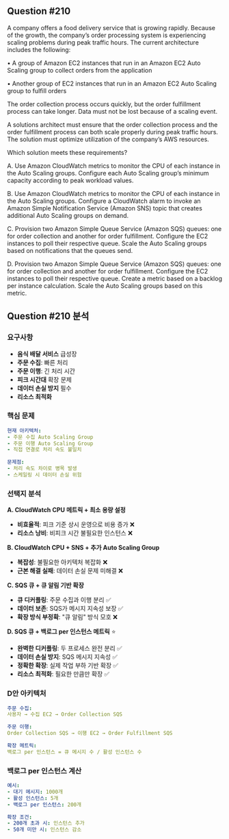 ## Question #210
A company offers a food delivery service that is growing rapidly. 
Because of the growth, the company’s order processing system is experiencing scaling problems during peak traffic hours. 
The current architecture includes the following:

• A group of Amazon EC2 instances that run in an Amazon EC2 Auto Scaling group to collect orders from the application

• Another group of EC2 instances that run in an Amazon EC2 Auto Scaling group to fulfill orders

The order collection process occurs quickly, but the order fulfillment process can take longer. 
Data must not be lost because of a scaling event.

A solutions architect must ensure that the order collection process and the order fulfillment process can both scale properly during peak traffic hours. 
The solution must optimize utilization of the company’s AWS resources.

Which solution meets these requirements?

A. Use Amazon CloudWatch metrics to monitor the CPU of each instance in the Auto Scaling groups. Configure each Auto Scaling group’s minimum capacity according to peak workload values.

B. Use Amazon CloudWatch metrics to monitor the CPU of each instance in the Auto Scaling groups. Configure a CloudWatch alarm to invoke an Amazon Simple Notification Service (Amazon SNS) topic that creates additional Auto Scaling groups on demand.

C. Provision two Amazon Simple Queue Service (Amazon SQS) queues: one for order collection and another for order fulfillment. Configure the EC2 instances to poll their respective queue. Scale the Auto Scaling groups based on notifications that the queues send.

D. Provision two Amazon Simple Queue Service (Amazon SQS) queues: one for order collection and another for order fulfillment. Configure the EC2 instances to poll their respective queue. Create a metric based on a backlog per instance calculation. Scale the Auto Scaling groups based on this metric.

## Question #210 분석

### 요구사항
- **음식 배달 서비스** 급성장
- **주문 수집**: 빠른 처리
- **주문 이행**: 긴 처리 시간
- **피크 시간대** 확장 문제
- **데이터 손실 방지** 필수
- **리소스 최적화**

### 핵심 문제
```yaml
현재 아키텍처:
- 주문 수집 Auto Scaling Group
- 주문 이행 Auto Scaling Group
- 직접 연결로 처리 속도 불일치

문제점:
- 처리 속도 차이로 병목 발생
- 스케일링 시 데이터 손실 위험
```

### 선택지 분석

**A. CloudWatch CPU 메트릭 + 최소 용량 설정**
- **비효율적**: 피크 기준 상시 운영으로 비용 증가 ❌
- **리소스 낭비**: 비피크 시간 불필요한 인스턴스 ❌

**B. CloudWatch CPU + SNS + 추가 Auto Scaling Group**
- **복잡성**: 불필요한 아키텍처 복잡화 ❌
- **근본 해결 실패**: 데이터 손실 문제 미해결 ❌

**C. SQS 큐 + 큐 알림 기반 확장**
- **큐 디커플링**: 주문 수집과 이행 분리 ✅
- **데이터 보존**: SQS가 메시지 지속성 보장 ✅
- **확장 방식 부정확**: "큐 알림" 방식 모호 ❌

**D. SQS 큐 + 백로그 per 인스턴스 메트릭** ⭐
- **완벽한 디커플링**: 두 프로세스 완전 분리 ✅
- **데이터 손실 방지**: SQS 메시지 지속성 ✅
- **정확한 확장**: 실제 작업 부하 기반 확장 ✅
- **리소스 최적화**: 필요한 만큼만 확장 ✅

### D안 아키텍처

```yaml
주문 수집:
사용자 → 수집 EC2 → Order Collection SQS

주문 이행:  
Order Collection SQS → 이행 EC2 → Order Fulfillment SQS

확장 메트릭:
백로그 per 인스턴스 = 큐 메시지 수 / 활성 인스턴스 수
```

### 백로그 per 인스턴스 계산

```yaml
예시:
- 대기 메시지: 1000개
- 활성 인스턴스: 5개
- 백로그 per 인스턴스: 200개

확장 조건:
- 200개 초과 시: 인스턴스 추가
- 50개 미만 시: 인스턴스 감소
```